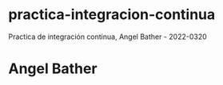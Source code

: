# practica-integracion-continua

Practica de integración continua, Angel Bather - 2022-0320

# Angel Bather